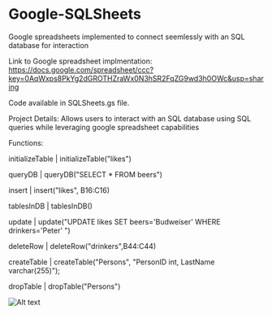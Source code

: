 Google-SQLSheets
================

Google spreadsheets implemented to connect seemlessly with an SQL database for interaction


Link to Google spreadsheet implmentation: https://docs.google.com/spreadsheet/ccc?key=0AqWxps8PkYg2dGROTHZraWx0N3hSR2FqZG9wd3h0OWc&usp=sharing

Code available in SQLSheets.gs file.

Project Details: Allows users to interact with an SQL database using SQL queries while leveraging google spreadsheet capabilities

  Functions:
  
  initializeTable | initializeTable("likes")
  
  queryDB | queryDB("SELECT * FROM beers")
  
  insert | insert("likes", B16:C16)
  
  tablesInDB | tablesInDB()
  
  update | update("UPDATE likes SET beers='Budweiser' WHERE drinkers='Peter' ")
  
  deleteRow | deleteRow("drinkers",B44:C44)
  
  createTable | createTable("Persons", "PersonID int, LastName varchar(255)");
  
  dropTable | dropTable("Persons")
  

![Alt text](http://s17.postimg.org/p0y30rcfj/Screen_Shot_2015_01_07_at_10_44_49_PM.png "Optional title")









